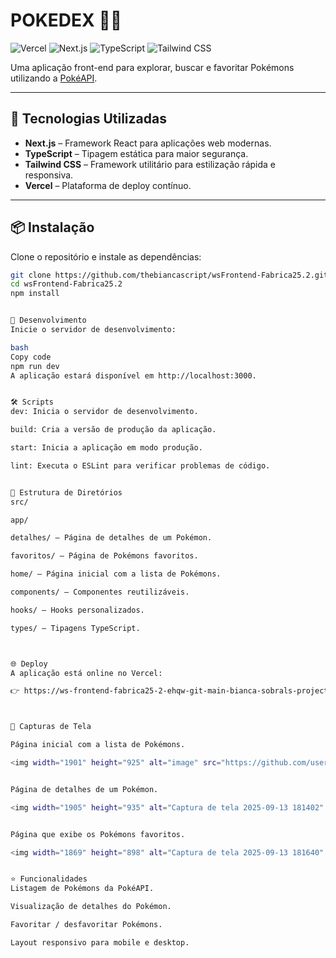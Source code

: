 # **POKEDEX** 🐱‍👤

![Vercel](https://img.shields.io/badge/deploy-vercel-000?style=flat&logo=vercel)
![Next.js](https://img.shields.io/badge/Next.js-000?style=flat&logo=next.js&logoColor=white)
![TypeScript](https://img.shields.io/badge/TypeScript-007ACC?style=flat&logo=typescript&logoColor=white)
![Tailwind CSS](https://img.shields.io/badge/Tailwind%20CSS-06B6D4?style=flat&logo=tailwind-css&logoColor=white)

Uma aplicação front-end para explorar, buscar e favoritar Pokémons utilizando a [PokéAPI](https://pokeapi.co/).

---

## 🚀 Tecnologias Utilizadas

- **Next.js** – Framework React para aplicações web modernas.
- **TypeScript** – Tipagem estática para maior segurança.
- **Tailwind CSS** – Framework utilitário para estilização rápida e responsiva.
- **Vercel** – Plataforma de deploy contínuo.

---

## 📦 Instalação

Clone o repositório e instale as dependências:

```bash
git clone https://github.com/thebiancascript/wsFrontend-Fabrica25.2.git
cd wsFrontend-Fabrica25.2
npm install


🧪 Desenvolvimento
Inicie o servidor de desenvolvimento:

bash
Copy code
npm run dev
A aplicação estará disponível em http://localhost:3000.


🛠️ Scripts
dev: Inicia o servidor de desenvolvimento.

build: Cria a versão de produção da aplicação.

start: Inicia a aplicação em modo produção.

lint: Executa o ESLint para verificar problemas de código.


📄 Estrutura de Diretórios
src/

app/

detalhes/ – Página de detalhes de um Pokémon.

favoritos/ – Página de Pokémons favoritos.

home/ – Página inicial com a lista de Pokémons.

components/ – Componentes reutilizáveis.

hooks/ – Hooks personalizados.

types/ – Tipagens TypeScript.



🌐 Deploy
A aplicação está online no Vercel:

👉 https://ws-frontend-fabrica25-2-ehqw-git-main-bianca-sobrals-projects.vercel.app/



📸 Capturas de Tela

Página inicial com a lista de Pokémons.

<img width="1901" height="925" alt="image" src="https://github.com/user-attachments/assets/f2b400c4-afa7-4d4d-980e-6f6a2b2b02e2" />


Página de detalhes de um Pokémon.

<img width="1905" height="935" alt="Captura de tela 2025-09-13 181402" src="https://github.com/user-attachments/assets/242712a2-1db9-4cb4-92b5-bd6a8bab1d98" />


Página que exibe os Pokémons favoritos.

<img width="1869" height="898" alt="Captura de tela 2025-09-13 181640" src="https://github.com/user-attachments/assets/223dde55-7eb3-4309-a3c5-cdae789d4490" />


⭐ Funcionalidades
Listagem de Pokémons da PokéAPI.

Visualização de detalhes do Pokémon.

Favoritar / desfavoritar Pokémons.

Layout responsivo para mobile e desktop.
